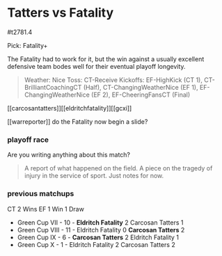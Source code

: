 # Tatters vs Fatality

#t2781.4

Pick: Fatality+

The Fatality had to work for it, but the win against a usually excellent defensive team bodes well for their eventual playoff longevity.

> Weather: Nice
> Toss: CT-Receive
> Kickoffs: EF-HighKick (CT 1), CT-BrilliantCoachingCT (Half), CT-ChangingWeatherNice (EF 1), EF-ChangingWeatherNice (EF 2), EF-CheeringFansCT (Final)

[[carcosantatters]][[eldritchfatality]][[gcxi]]

[[warreporter]] 
do the Fatality now begin a slide?

### playoff race



Are you writing anything about this match?

> A report of what happened on the field.
> A piece on the tragedy of injury in the service of sport.
> Just notes for now.

### previous matchups

CT 2 Wins
EF 1 Win
1 Draw

* Green Cup VII - 10 - **Eldritch Fatality** 2 Carcosan Tatters 1
* Green Cup VIII - 11 - Eldritch Fatality 0 **Carcosan Tatters** 2
* Green Cup IX - 6 - **Carcosan Tatters** 2 Eldritch Fatality 1
* Green Cup X - 1 - Eldritch Fatality 2 Carcosan Tatters 2